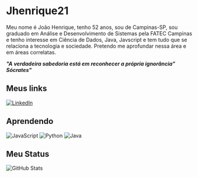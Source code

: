 # Jhenrique21
Meu nome é João Henrique, tenho 52 anos, sou de Campinas-SP, sou graduado em Análise e Desenvolvimento de Sistemas pela FATEC Campinas e tenho interesse em Ciência de Dados, Java, Javscript e tem tudo que se relaciona a tecnologia e sociedade. Pretendo me aprofundar nessa área e em áreas correlatas.

**_"A verdadeira sabedoria está em reconhecer a própria ignorância” Sócrates"_**

## Meus links

[![LinkedIn](https://img.shields.io/badge/LinkedIn-000?style=for-the-badge&logo=linkedin&logoColor=0E76A8)](https://www.linkedin.com/in/jo%C3%A3o-henrique-de-oliveira-kocssis-7b729a25?lipi=urn%3Ali%3Apage%3Ad_flagship3_profile_view_base_contact_details%3BD%2FiovdEoQ2KYRXy0OjDrLA%3D%3D)

## Aprendendo

![JavaScript](https://img.shields.io/badge/JavaScript-000?style=for-the-badge&logo=javascript)
![Python](https://img.shields.io/badge/python-3670A0?style=for-the-badge&logo=python&logoColor=ffdd54)
![Java](https://img.shields.io/badge/Java-000?style=for-the-badge&logo=java)

## Meu Status

![GitHub Stats](https://github-readme-stats.vercel.app/api?username=Jhenrique21&show_icons=true&hide=contribs,prs&cache_seconds=86400&theme=vision-friendly-dark)
